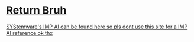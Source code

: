 # [Return Bruh](https://docs.pipewarp.co.uk/SYSlang/class/)
[SYStemware's IMP AI can be found here so pls dont use this site for a IMP AI reference ok thx](https://github.com/CKStudios2018/SYS-IMP-AI)
